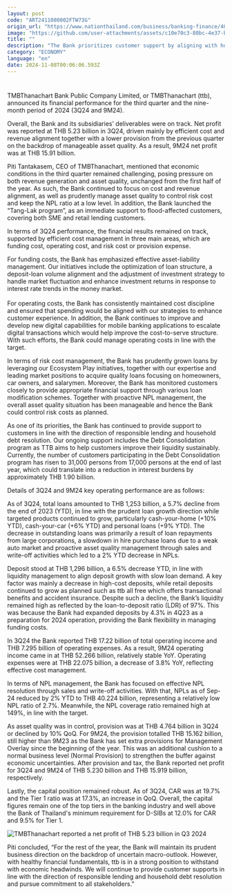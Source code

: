 ```yaml
---
layout: post
code: "ART2411080002FTW73G"
origin_url: "https://www.nationthailand.com/business/banking-finance/40042560"
image: "https://github.com/user-attachments/assets/c10e70c3-80bc-4e37-bd09-5b9d5824ecbb"
title: ""
description: "The Bank prioritizes customer support by aligning with household debt resolution and responsible lending. It has also launched the “Tang-Lak program” to assist customers affected by floods, demonstrating its commitment to helping those in need."
category: "ECONOMY"
language: "en"
date: 2024-11-08T00:06:06.593Z
---
```


# 









TMBThanachart Bank Public Company Limited, or TMBThanachart (ttb), announced its financial performance for the third quarter and the nine-month period of 2024 (3Q24 and 9M24).

Overall, the Bank and its subsidiaries’ deliverables were on track. Net profit was reported at THB 5.23 billion in 3Q24, driven mainly by efficient cost and revenue alignment together with a lower provision from the previous quarter on the backdrop of manageable asset quality. As a result, 9M24 net profit was at THB 15.91 billion.

Piti Tantakasem, CEO of TMBThanachart, mentioned that economic conditions in the third quarter remained challenging, posing pressure on both revenue generation and asset quality, unchanged from the first half of the year. As such, the Bank continued to focus on cost and revenue alignment, as well as prudently manage asset quality to control risk cost and keep the NPL ratio at a low level. In addition, the Bank launched the “Tang-Lak program”, as an immediate support to flood-affected customers, covering both SME and retail lending customers.

In terms of 3Q24 performance, the financial results remained on track, supported by efficient cost management in three main areas, which are funding cost, operating cost, and risk cost or provision expense.

For funding costs, the Bank has emphasized effective asset-liability management. Our initiatives include the optimization of loan structure, a deposit-loan volume alignment and the adjustment of investment strategy to handle market fluctuation and enhance investment returns in response to interest rate trends in the money market.  
   
For operating costs, the Bank has consistently maintained cost discipline and ensured that spending would be aligned with our strategies to enhance customer experience. In addition, the Bank continues to improve and develop new digital capabilities for mobile banking applications to escalate digital transactions which would help improve the cost-to-serve structure. With such efforts, the Bank could manage operating costs in line with the target.

In terms of risk cost management, the Bank has prudently grown loans by leveraging our Ecosystem Play initiatives, together with our expertise and leading market positions to acquire quality loans focusing on homeowners, car owners, and salarymen. Moreover, the Bank has monitored customers closely to provide appropriate financial support through various loan modification schemes. Together with proactive NPL management, the overall asset quality situation has been manageable and hence the Bank could control risk costs as planned.

As one of its priorities, the Bank has continued to provide support to customers in line with the direction of responsible lending and household debt resolution. Our ongoing support includes the Debt Consolidation program as TTB aims to help customers improve their liquidity sustainably. Currently, the number of customers participating in the Debt Consolidation program has risen to 31,000 persons from 17,000 persons at the end of last year, which could translate into a reduction in interest burdens by approximately THB 1.90 billion.

Details of 3Q24 and 9M24 key operating performance are as follows:

As of 3Q24, total loans amounted to THB 1,253 billion, a 5.7% decline from the end of 2023 (YTD), in line with the prudent loan growth direction while targeted products continued to grow, particularly cash-your-home (+10% YTD), cash-your-car (+6% YTD) and personal loans (+9% YTD). The decrease in outstanding loans was primarily a result of loan repayments from large corporations, a slowdown in hire purchase loans due to a weak auto market and proactive asset quality management through sales and write-off activities which led to a 2% YTD decrease in NPLs.

Deposit stood at THB 1,296 billion, a 6.5% decrease YTD, in line with liquidity management to align deposit growth with slow loan demand. A key factor was mainly a decrease in high-cost deposits, while retail deposits continued to grow as planned such as ttb all free which offers transactional benefits and accident insurance. Despite such a decline, the Bank’s liquidity remained high as reflected by the loan-to-deposit ratio (LDR) of 97%. This was because the Bank had expanded deposits by 4.3% in 4Q23 as a preparation for 2024 operation, providing the Bank flexibility in managing funding costs.

In 3Q24 the Bank reported THB 17.22 billion of total operating income and THB 7.295 billion of operating expenses. As a result, 9M24 operating income came in at THB 52.266 billion, relatively stable YoY. Operating expenses were at THB 22.075 billion, a decrease of 3.8% YoY, reflecting effective cost management.

In terms of NPL management, the Bank has focused on effective NPL resolution through sales and write-off activities. With that, NPLs as of Sep-24 reduced by 2% YTD to THB 40.224 billion, representing a relatively low NPL ratio of 2.7%. Meanwhile, the NPL coverage ratio remained high at 149%, in line with the target.

As asset quality was in control, provision was at THB 4.764 billion in 3Q24 or declined by 10% QoQ. For 9M24, the provision totalled THB 15.162 billion, still higher than 9M23 as the Bank has set extra provisions for Management Overlay since the beginning of the year. This was an additional cushion to a normal business level (Normal Provision) to strengthen the buffer against economic uncertainties. After provision and tax, the Bank reported net profit for 3Q24 and 9M24 of THB 5.230 billion and THB 15.919 billion, respectively.

Lastly, the capital position remained robust. As of 3Q24, CAR was at 19.7% and the Tier 1 ratio was at 17.3%, an increase in QoQ. Overall, the capital figures remain one of the top tiers in the banking industry and well above the Bank of Thailand's minimum requirement for D-SIBs at 12.0% for CAR and 9.5% for Tier 1.

  ![TMBThanachart reported a net profit of THB 5.23 billion in Q3 2024](https://github.com/user-attachments/assets/70466601-c13c-45f9-92d8-a4f91c81b05d)

Piti concluded, “For the rest of the year, the Bank will maintain its prudent business direction on the backdrop of uncertain macro-outlook. However, with healthy financial fundamentals, ttb is in a strong position to withstand with economic headwinds. We will continue to provide customer supports in line with the direction of responsible lending and household debt resolution and pursue commitment to all stakeholders.”